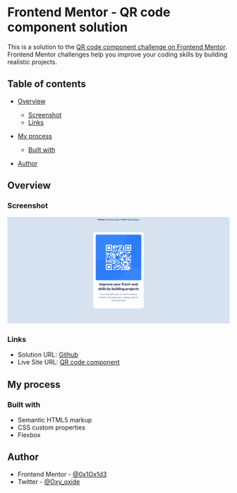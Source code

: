 # Frontend Mentor - QR code component solution

This is a solution to the [QR code component challenge on Frontend Mentor](https://www.frontendmentor.io/challenges/qr-code-component-iux_sIO_H). Frontend Mentor challenges help you improve your coding skills by building realistic projects.

## Table of contents

- [Overview](#overview)
  - [Screenshot](#screenshot)
  - [Links](#links)
- [My process](#my-process)
  - [Built with](#built-with)

- [Author](#author)

## Overview

### Screenshot

![screenshot](./screenshot.png)

### Links

- Solution URL: [Github](https://github.com/0x1Ox1d3/QR-code-component-Frontend-mentor)
- Live Site URL: [QR code component](https://qr-code-componentfront-end-mentor.netlify.app/)

## My process

### Built with

- Semantic HTML5 markup
- CSS custom properties
- Flexbox

## Author

- Frontend Mentor - [@0x1Ox1d3](https://www.frontendmentor.io/profile/0x1Ox1d3)
- Twitter - [@Oxy_oxide](https://twitter.com/Oxy_oxide/)
